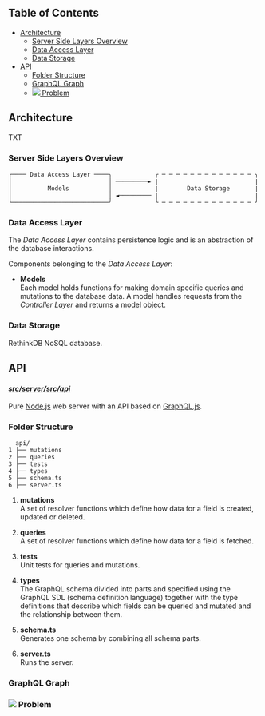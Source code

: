 ## Table of Contents

- [Architecture](#architecture)
  - [Server Side Layers Overview](#server-side-layers-overview)
  - [Data Access Layer](#data-access-layer)
  - [Data Storage](#data-storage)
- [API](#api)
  - [Folder Structure](#folder-structure)
  - [GraphQL Graph](#graphql-graph)
  - [<img src='https://render.githubusercontent.com/render/math?math=n%2B1'> Problem](#-problem)

## Architecture

TXT

### Server Side Layers Overview

```
╭──── Data Access Layer ────╮            ╭ ─ ─ ─ ─ ─ ─ ─ ─ ─ ─ ─ ─ ─ ╮
│                           │ ─────────► ∣                           ∣
│          Models           │            ∣        Data Storage       ∣
│                           │ ◄───────── ∣                           ∣
╰───────────────────────────╯            ╰ ─ ─ ─ ─ ─ ─ ─ ─ ─ ─ ─ ─ ─ ╯
```

### Data Access Layer

The _*Data Access Layer*_ contains persistence logic and is an abstraction of the database interactions.

Components belonging to the _*Data Access Layer*_:

- **Models**  
  Each model holds functions for making domain specific queries and mutations to the database data. A model handles requests from the _*Controller Layer*_ and returns a model object.

### Data Storage

RethinkDB NoSQL database.

## API

#### [_*src/server/src/api*_](https://github.com/taleldayekh/fair-share/tree/master/src/server/src/api)

Pure [Node.js](https://nodejs.org/api/https.html) web server with an API based on [GraphQL.js](https://graphql.org/graphql-js/).

### Folder Structure

```
  api/
1 ├── mutations
2 ├── queries
3 ├── tests
4 ├── types
5 ├── schema.ts
6 ├── server.ts
```

1. **mutations**  
   A set of resolver functions which define how data for a field is created, updated or deleted.

2. **queries**  
   A set of resolver functions which define how data for a field is fetched.

3. **tests**  
   Unit tests for queries and mutations.

4. **types**  
   The GraphQL schema divided into parts and specified using the GraphQL SDL (schema definition language) together with the type definitions that describe which fields can be queried and mutated and the relationship between them.

5. **schema.ts**  
   Generates one schema by combining all schema parts.

6. **server.ts**  
   Runs the server.

### GraphQL Graph

### <img src='https://render.githubusercontent.com/render/math?math=\large n%2B1'> Problem
